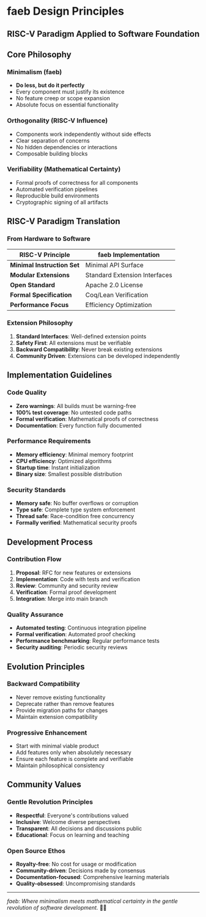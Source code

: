 # faeb Design Principles
## RISC-V Paradigm Applied to Software Foundation

## Core Philosophy

### Minimalism (faeb)
- **Do less, but do it perfectly**
- Every component must justify its existence
- No feature creep or scope expansion
- Absolute focus on essential functionality

### Orthogonality (RISC-V Influence)
- Components work independently without side effects
- Clear separation of concerns
- No hidden dependencies or interactions
- Composable building blocks

### Verifiability (Mathematical Certainty)
- Formal proofs of correctness for all components
- Automated verification pipelines
- Reproducible build environments
- Cryptographic signing of all artifacts

## RISC-V Paradigm Translation

### From Hardware to Software
| RISC-V Principle | faeb Implementation |
|------------------|---------------------|
| **Minimal Instruction Set** | Minimal API Surface |
| **Modular Extensions** | Standard Extension Interfaces |
| **Open Standard** | Apache 2.0 License |
| **Formal Specification** | Coq/Lean Verification |
| **Performance Focus** | Efficiency Optimization |

### Extension Philosophy
1. **Standard Interfaces**: Well-defined extension points
2. **Safety First**: All extensions must be verifiable
3. **Backward Compatibility**: Never break existing extensions
4. **Community Driven**: Extensions can be developed independently

## Implementation Guidelines

### Code Quality
- **Zero warnings**: All builds must be warning-free
- **100% test coverage**: No untested code paths
- **Formal verification**: Mathematical proofs of correctness
- **Documentation**: Every function fully documented

### Performance Requirements
- **Memory efficiency**: Minimal memory footprint
- **CPU efficiency**: Optimized algorithms
- **Startup time**: Instant initialization
- **Binary size**: Smallest possible distribution

### Security Standards
- **Memory safe**: No buffer overflows or corruption
- **Type safe**: Complete type system enforcement
- **Thread safe**: Race-condition free concurrency
- **Formally verified**: Mathematical security proofs

## Development Process

### Contribution Flow
1. **Proposal**: RFC for new features or extensions
2. **Implementation**: Code with tests and verification
3. **Review**: Community and security review
4. **Verification**: Formal proof development
5. **Integration**: Merge into main branch

### Quality Assurance
- **Automated testing**: Continuous integration pipeline
- **Formal verification**: Automated proof checking
- **Performance benchmarking**: Regular performance tests
- **Security auditing**: Periodic security reviews

## Evolution Principles

### Backward Compatibility
- Never remove existing functionality
- Deprecate rather than remove features
- Provide migration paths for changes
- Maintain extension compatibility

### Progressive Enhancement
- Start with minimal viable product
- Add features only when absolutely necessary
- Ensure each feature is complete and verifiable
- Maintain philosophical consistency

## Community Values

### Gentle Revolution Principles
- **Respectful**: Everyone's contributions valued
- **Inclusive**: Welcome diverse perspectives
- **Transparent**: All decisions and discussions public
- **Educational**: Focus on learning and teaching

### Open Source Ethos
- **Royalty-free**: No cost for usage or modification
- **Community-driven**: Decisions made by consensus
- **Documentation-focused**: Comprehensive learning materials
- **Quality-obsessed**: Uncompromising standards

---
*faeb: Where minimalism meets mathematical certainty in the gentle revolution of software development.* 🌸💙

